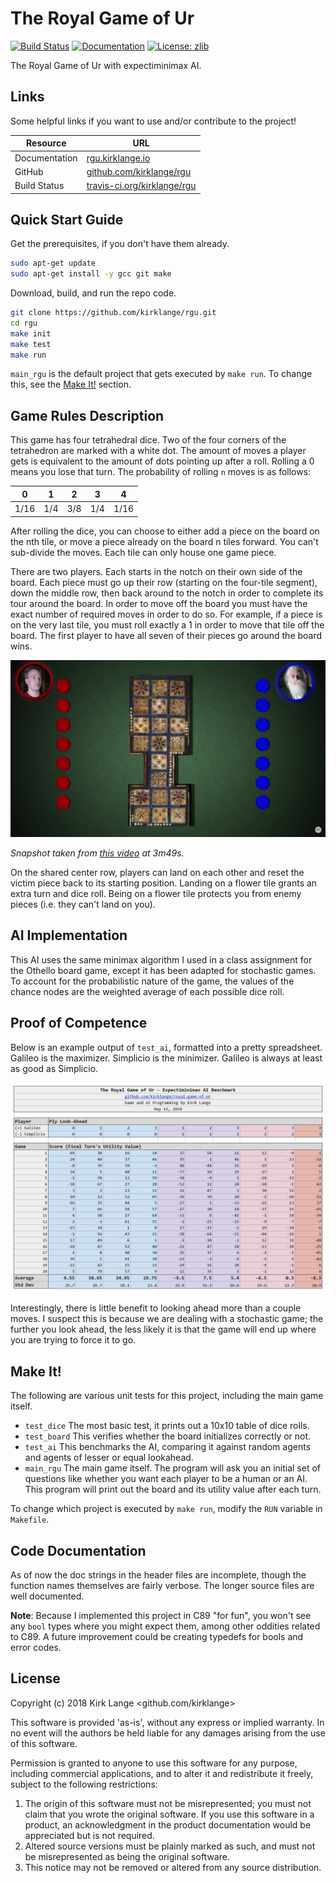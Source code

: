 # The Royal Game of Ur

[![Build Status](https://travis-ci.org/ezaf/ezmake.svg?branch=master)](https://travis-ci.org/ezaf/ezmake)
[![Documentation](https://img.shields.io/badge/docs-doxygen-blue.svg)](http://rgu.kirklange.com)
[![License: zlib](https://img.shields.io/badge/license-zlib-blue.svg)](https://zlib.net/zlib_license.html)

The Royal Game of Ur with expectiminimax AI.



## Links

Some helpful links if you want to use and/or contribute to the project!

Resource | URL
--- | ---
Documentation | [rgu.kirklange.io](http://rgu.kirklange.io)
GitHub | [github.com/kirklange/rgu](https://github.com/kirklange/rgu)
Build Status | [travis-ci.org/kirklange/rgu](https://travis-ci.org/kirklange/rgu)



## Quick Start Guide

Get the prerequisites, if you don't have them already.

```bash
sudo apt-get update
sudo apt-get install -y gcc git make
```

Download, build, and run the repo code.

```bash
git clone https://github.com/kirklange/rgu.git
cd rgu
make init
make test
make run
```

`main_rgu` is the default project that gets executed by `make run`. To change 
this, see the [Make It!](#make-it) section.



## Game Rules Description

This game has four tetrahedral dice. Two of the four corners of the tetrahedron
are marked with a white dot. The amount of moves a player gets is equivalent to
the amount of dots pointing up after a roll. Rolling a 0 means you lose that
turn. The probability of rolling `n` moves is as follows:

0 | 1 | 2 | 3 | 4
--- | --- | --- | --- | ---
1/16 | 1/4 | 3/8 | 1/4 | 1/16

After rolling the dice, you can choose to either add a piece on the board on
the nth tile, or move a piece already on the board n tiles forward. You can't
sub-divide the moves. Each tile can only house one game piece.

There are two players. Each starts in the notch on their own side of the
board. Each piece must go up their row (starting on the four-tile segment),
down the middle row, then back around to the notch in order to complete its
tour around the board. In order to move off the board you must have the exact
number of required moves in order to do so. For example, if a piece is on the
very last tile, you must roll exactly a 1 in order to move that tile off the
board. The first player to have all seven of their pieces go around the board
wins.

![The Game Board](https://raw.githubusercontent.com/kirklange/rgu/master/src/docs/rgu_video_snapshot.png)

*Snapshot taken from [this video](https://youtu.be/WZskjLq040I) at 3m49s.*

On the shared center row, players can land on each other and reset the victim
piece back to its starting position. Landing on a flower tile grants an extra
turn and dice roll. Being on a flower tile protects you from enemy pieces (i.e.
they can't land on you).



## AI Implementation

This AI uses the same minimax algorithm I used in a class assignment for the
Othello board game, except it has been adapted for stochastic games. To
account for the probabilistic nature of the game, the values of the chance
nodes are the weighted average of each possible dice roll.



## Proof of Competence

Below is an example output of `test_ai`, formatted into a pretty spreadsheet.
Galileo is the maximizer. Simplicio is the minimizer. Galileo is always at
least as good as Simplicio.

![AI Benchmark](https://raw.githubusercontent.com/kirklange/rgu/master/src/docs/test_ai_spreadsheet.png)

Interestingly, there is little benefit to looking ahead more than a couple
moves. I suspect this is because we are dealing with a stochastic game; the
further you look ahead, the less likely it is that the game will end up where
you are trying to force it to go.



## Make It!

The following are various unit tests for this project, including the main 
game itself.

* `test_dice` The most basic test, it prints out a 10x10 table of dice rolls.
* `test_board` This verifies whether the board initializes correctly or not.
* `test_ai` This benchmarks the AI, comparing it against random agents and 
agents of lesser or equal lookahead.
* `main_rgu` The main game itself. The program will ask you an initial set of 
questions like whether you want each player to be a human or an AI. This 
program will print out the board and its utility value after each turn.

To change which project is executed by `make run`, modify the `RUN` variable 
in `Makefile`.



## Code Documentation

As of now the doc strings in the header files are incomplete, though the
function names themselves are fairly verbose. The longer source files are well
documented.

**Note**: Because I implemented this project in C89 "for fun", you won't see
any `bool` types where you might expect them, among other oddities related to
C89. A future improvement could be creating typedefs for bools and error codes.



## License

Copyright (c) 2018 Kirk Lange <github.com/kirklange>

This software is provided 'as-is', without any express or implied
warranty. In no event will the authors be held liable for any damages
arising from the use of this software.

Permission is granted to anyone to use this software for any purpose,
including commercial applications, and to alter it and redistribute it
freely, subject to the following restrictions:

1. The origin of this software must not be misrepresented; you must not
   claim that you wrote the original software. If you use this software
   in a product, an acknowledgment in the product documentation would be
   appreciated but is not required.
2. Altered source versions must be plainly marked as such, and must not be
   misrepresented as being the original software.
3. This notice may not be removed or altered from any source distribution.

